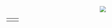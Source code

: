 <p align="center">
  <img src="https://github.com/GizmoOAO/GizmoOAO/blob/master/images/7b2240130b4f6982.jpg">
</p>

<table>
<tr>
<td valign="top" width="50%">
<!-- waka-box start -->
<!-- waka-box end -->
</td>
<td valign="top" width="50%">
<!-- steam-box start -->
<!-- steam-box end -->
</td>
</tr>
</table>
